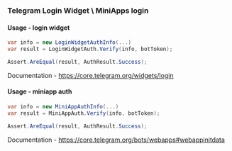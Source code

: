### Telegram Login Widget \ MiniApps login

#### Usage - login widget

```csharp
var info = new LoginWidgetAuthInfo(...)
var result = LoginWidgetAuth.Verify(info, botToken);

Assert.AreEqual(result, AuthResult.Success);
```

Documentation - https://core.telegram.org/widgets/login

#### Usage - miniapp auth

```csharp
var info = new MiniAppAuthInfo(...)
var result = MiniAppAuth.Verify(info, botToken);

Assert.AreEqual(result, AuthResult.Success);
```

Documentation - https://core.telegram.org/bots/webapps#webappinitdata